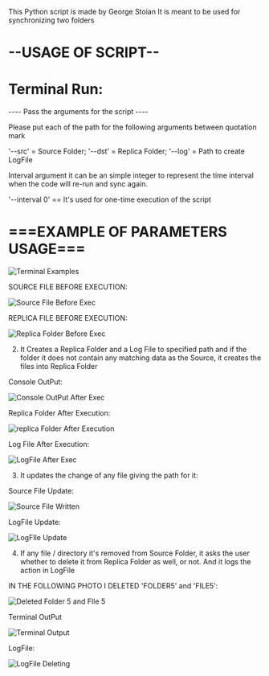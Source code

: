This Python script is made by George Stoian
It is meant to be used for synchronizing two folders 

# --USAGE OF SCRIPT--

# Terminal Run:

---- Pass the arguments for the script ----

Please put each of the path for the following arguments between quotation mark

   '--src' = Source Folder; 
   '--dst' = Replica Folder; 
   '--log' = Path to create LogFile

Interval argument it can be an simple integer to represent the time interval when the code will re-run and sync again.

   '--interval 0' == It's used for one-time execution of the script

# ===EXAMPLE OF PARAMETERS USAGE===


![Terminal Examples](https://github.com/sto-yan06/Python-Synchronize-Source---Replica/assets/116439554/532ad77b-e2c2-4bc2-bdba-f1976506b230)


SOURCE FILE BEFORE EXECUTION:


![Source File Before Exec](https://github.com/sto-yan06/Python-Synchronize-Source---Replica/assets/116439554/f56484d9-05af-405f-a509-6bb24b5ffb71)


REPLICA FILE BEFORE EXECUTION:


![Replica Folder Before Exec](https://github.com/sto-yan06/Python-Synchronize-Source---Replica/assets/116439554/db63352d-69b8-47a2-b838-1695ef653690)


2. It Creates a Replica Folder and a Log File to specified path and if the folder it does not contain any matching data as the Source, it creates the files into Replica Folder

Console OutPut:


![Console OutPut After Exec](https://github.com/sto-yan06/Python-Synchronize-Source---Replica/assets/116439554/8f1c468b-035b-49cb-b0c9-e7363bf30dbd)



Replica Folder After Execution:


![replica Folder After Execution](https://github.com/sto-yan06/Python-Synchronize-Source---Replica/assets/116439554/0896c0dc-fd15-421e-8d1c-588026e28562)


Log File After Execution:


![LogFile After Exec](https://github.com/sto-yan06/Python-Synchronize-Source---Replica/assets/116439554/4bcfd45a-52a1-43ea-b2c5-1bdf3e611859)



3. It updates the change of any file giving the path for it:

Source File Update:


![Source File Written](https://github.com/sto-yan06/Python-Synchronize-Source---Replica/assets/116439554/6f5e5f39-c7dc-46b9-a7b6-131a7c64dcc8)


LogFile Update:


![LogFIle Update](https://github.com/sto-yan06/Python-Synchronize-Source---Replica/assets/116439554/00c2c65e-382e-4861-8d02-9e8f61af2fda)


4. If any file / directory it's removed from Source Folder, it asks the user whether to delete it from Replica Folder as well, or not. And it logs the action in LogFile

IN THE FOLLOWING PHOTO I DELETED 'FOLDER5' and 'FILE5':


![Deleted Folder 5 and FIle 5](https://github.com/sto-yan06/Python-Synchronize-Source---Replica/assets/116439554/a7c97f5c-8790-4acd-8c87-1b39eb84d5d9)



Terminal OutPut


![Terminal Output](https://github.com/sto-yan06/Python-Synchronize-Source---Replica/assets/116439554/f9adad70-2bbe-4e75-ae2b-5679f7f21f20)


LogFile:

![LogFile Deleting](https://github.com/sto-yan06/Python-Synchronize-Source---Replica/assets/116439554/8a9cde5e-03f9-4770-8ed0-697e1d4aa987)







